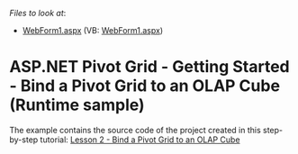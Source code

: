 <!-- default file list -->
*Files to look at*:

* [WebForm1.aspx](./CS/AspPivot_GettingStarted_Olap/WebForm1.aspx) (VB: [WebForm1.aspx](./VB/AspPivot_GettingStarted_Olap/WebForm1.aspx))
<!-- default file list end -->
# ASP.NET Pivot Grid - Getting Started - Bind a Pivot Grid to an OLAP Cube (Runtime sample)


The example contains the source code of the project created in this step-by-step tutorial: <a href="https://documentation.devexpress.com/AspNet/12009/ASP-NET-WebForms-Controls/Pivot-Grid/Getting-Started/Lesson-2-Bind-a-Pivot-Grid-to-an-OLAP-Cube">Lesson 2 - Bind a Pivot Grid to an OLAP Cube</a>

<br/>



